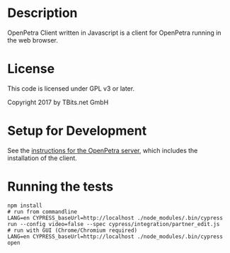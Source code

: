Description
===========

OpenPetra Client written in Javascript is a client for OpenPetra running in the web browser.

License
=======

This code is licensed under GPL v3 or later.

Copyright 2017 by TBits.net GmbH

Setup for Development
=====================

See the [instructions for the OpenPetra server](https://github.com/openpetra/openpetra#development-setup), which includes the installation of the client.

Running the tests
=================

    npm install
    # run from commandline
    LANG=en CYPRESS_baseUrl=http://localhost ./node_modules/.bin/cypress run --config video=false --spec cypress/integration/partner_edit.js
    # run with GUI (Chrome/Chromium required)
    LANG=en CYPRESS_baseUrl=http://localhost ./node_modules/.bin/cypress open
